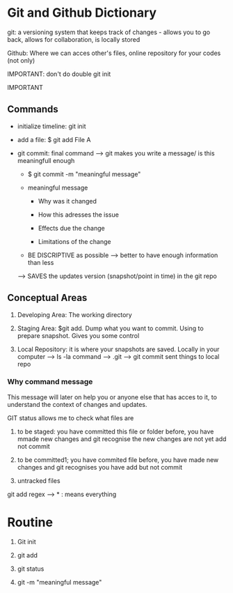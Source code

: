 # Git and Github Dictionary

git: a versioning system that keeps track of changes - allows you to go back, allows for collaboration, is locally stored

Github: Where we can acces other's files, online repository for your codes (not only)

IMPORTANT: don't do double git init 

IMPORTANT

## Commands

- initialize timeline: git init 

- add a file: $ git add File A 

- git commit: final command --> git makes you write a message/ is this meaningfull enough
  
  - $ git commit -m "meaningful message"
  
  - meaningful message
    
    - Why was it changed
    
    - How this adresses the issue 
    
    - Effects due the change
    
    - Limitations of the change 
  
  - BE DISCRIPTIVE as possible --> better to have enough information than less 
  
  --> SAVES the updates version (snapshot/point in time) in the git repo

## Conceptual Areas

1. Developing Area: The working directory 

2. Staging Area: $git add. Dump what you want to commit. Using to prepare snapshot. Gives you some control

3. Local Repository: it is where your snapshots are saved. Locally in your computer --> ls  -la command --> .git --> git commit sent things to local repo

### Why command message

This message will later on help you or anyone else that has acces to it, to understand the context of changes and updates.



GIT status allows me to check what files are 

1. to be staged: you have committed this file or folder before, you have mmade new changes and git recognise the new changes are not yet add not commit

2. to be committed1; you have commited file before, you have made new changes and git recognises you have add but not commit

3. untracked files 



git add regex --> * : means everything 



# Routine

1. Git init

2. git add

3. git status 

4. git -m "meaningful message"


